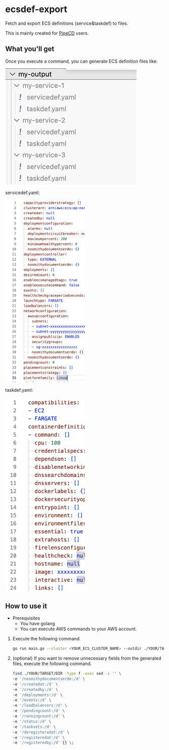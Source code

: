 # ecsdef-export

Fetch and export ECS definitions (service&amp;taskdef) to files.

This is mainly created for [PipeCD](https://github.com/pipe-cd/) users.

## What you'll get

Once you execute a command, you can generate ECS definition files like:

<img src="./img/files.png">

servicedef.yaml:

<img src="./img/servicedef.png" width="50%">

taskdef.yaml:

<img src="./img/taskdef.png" width="50%">


## How to use it

- Prerequisites
  - You have golang
  - You can execute AWS commands to your AWS account.

1. Execute the following command.

    ```sh
    go run main.go --cluster <YOUR_ECS_CLUSTER_NAME> --outdir ./YOUR/TARGET/DIR
    ```

2. (optional) If you want to remove unnecessary fields from the generated files, execute the following command.

    ```sh
    find ./YOUR/TARGET/DIR -type f -exec sed -i '' \
    -e '/nosmithydocumentserde:/d' \
    -e '/createdat:/d' \
    -e '/createdby:/d' \
    -e '/deployments:/d' \
    -e '/events:/d' \
    -e '/loadbalancers:/d' \
    -e '/pendingcount:/d' \
    -e '/runningcount:/d' \
    -e '/status:/d' \
    -e '/tasksets:/d' \
    -e '/deregisteredat:/d' \
    -e '/registeredat:/d' \
    -e '/registeredby:/d' {} \;
    ```